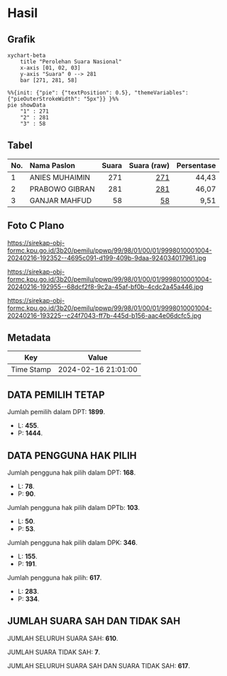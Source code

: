 # Hasil

## Grafik

```mermaid
xychart-beta
    title "Perolehan Suara Nasional"
    x-axis [01, 02, 03]
    y-axis "Suara" 0 --> 281
    bar [271, 281, 58]
```

```mermaid
%%{init: {"pie": {"textPosition": 0.5}, "themeVariables": {"pieOuterStrokeWidth": "5px"}} }%%
pie showData
    "1" : 271
    "2" : 281
    "3" : 58
```

## Tabel

| No. | Nama Paslon    | Suara | Suara (raw) | Persentase |
|:--- |:-------------- | -----:| -----------:| ----------:|
| 1   | ANIES MUHAIMIN | 271   | [271][p-1]  | 44,43      |
| 2   | PRABOWO GIBRAN | 281   | [281][p-2]  | 46,07      |
| 3   | GANJAR MAHFUD  | 58    | [58][p-3]   | 9,51       |


[p-1]: https://github.com/gigit-pemilu/pemilu-2024/blob/main/pilpres/hitung-suara/sub/99-luar-negeri/sub/98-riyadh-arab-saudi/sub/01-riyadh-arab-saudi/sub/0001-riyadh-arab-saudi/sub/004-tps-003/sub/paslon-1.txt
[p-2]: https://github.com/gigit-pemilu/pemilu-2024/blob/main/pilpres/hitung-suara/sub/99-luar-negeri/sub/98-riyadh-arab-saudi/sub/01-riyadh-arab-saudi/sub/0001-riyadh-arab-saudi/sub/004-tps-003/sub/paslon-2.txt
[p-3]: https://github.com/gigit-pemilu/pemilu-2024/blob/main/pilpres/hitung-suara/sub/99-luar-negeri/sub/98-riyadh-arab-saudi/sub/01-riyadh-arab-saudi/sub/0001-riyadh-arab-saudi/sub/004-tps-003/sub/paslon-3.txt

## Foto C Plano

https://sirekap-obj-formc.kpu.go.id/3b20/pemilu/ppwp/99/98/01/00/01/9998010001004-20240216-192352--4695c091-d199-409b-9daa-924034017961.jpg

https://sirekap-obj-formc.kpu.go.id/3b20/pemilu/ppwp/99/98/01/00/01/9998010001004-20240216-192955--68dcf2f8-9c2a-45af-bf0b-4cdc2a45a446.jpg

https://sirekap-obj-formc.kpu.go.id/3b20/pemilu/ppwp/99/98/01/00/01/9998010001004-20240216-193225--c24f7043-ff7b-445d-b156-aac4e06dcfc5.jpg


## Metadata

| Key        | Value               |
| ---------- | ------------------- |
| Time Stamp | 2024-02-16 21:01:00 |


## DATA PEMILIH TETAP

Jumlah pemilih dalam DPT: **1899**.
 * L: **455**.
 * P: **1444**.

## DATA PENGGUNA HAK PILIH

Jumlah pengguna hak pilih dalam DPT: **168**.
 * L: **78**.
 * P: **90**.

Jumlah pengguna hak pilih dalam DPTb: **103**.
 * L: **50**.
 * P: **53**.

Jumlah pengguna hak pilih dalam DPK: **346**.
 * L: **155**.
 * P: **191**.

Jumlah pengguna hak pilih: **617**.
 * L: **283**.
 * P: **334**.

## JUMLAH SUARA SAH DAN TIDAK SAH

JUMLAH SELURUH SUARA SAH: **610**.

JUMLAH SUARA TIDAK SAH: **7**.

JUMLAH SELURUH SUARA SAH DAN SUARA TIDAK SAH: **617**.


